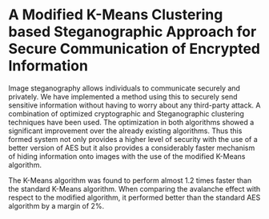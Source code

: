 # A Modified K-Means Clustering based Steganographic Approach for Secure Communication of Encrypted Information

Image steganography allows individuals to communicate securely and privately. We have implemented a method using this to securely send sensitive information without having to worry about any third-party attack. A combination of optimized cryptographic and Steganographic clustering techniques have been used. The optimization in both algorithms showed a significant improvement over the already existing algorithms. Thus this formed system not only provides a higher level of security with the use of a better version of AES but it also provides a considerably faster mechanism of hiding information onto images with the use of the modified K-Means algorithm. 

The K-Means algorithm was found to perform almost 1.2 times faster than the standard K-Means algorithm. When comparing the avalanche effect with respect to the modified algorithm, it performed better than the standard AES algorithm by a margin of 2%.
